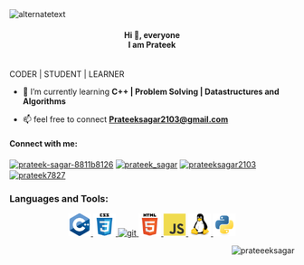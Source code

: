 <img src="[wallpapersden.com_programmer-eat-sleep-code-and-repeat_3840x2160.jpg" alt="alternatetext" style="width:100%;height:300px;](https://i.pinimg.com/originals/e4/26/70/e426702edf874b181aced1e2fa5c6cde.gif);">
<h4 align="center";>
Hi 👋, everyone<br>
I am Prateek</h4><br>
CODER | STUDENT | LEARNER<br>
</p>


- 🌱 I’m currently learning **C++ | Problem Solving | Datastructures and Algorithms**

- 📫 feel free to connect **Prateeksagar2103@gmail.com**

<h4 align="left">Connect with me:</h4>
<p align="left">
<a href="https://linkedin.com/in/prateek-sagar-8811b8126" target="blank"><img align="center" src="https://raw.githubusercontent.com/rahuldkjain/github-profile-readme-generator/master/src/images/icons/Social/linked-in-alt.svg" alt="prateek-sagar-8811b8126" height="30" width="40" /></a>
<a href="https://www.codechef.com/users/prateek_sagar" target="blank"><img align="center" src="https://cdn.jsdelivr.net/npm/simple-icons@3.1.0/icons/codechef.svg" alt="prateek_sagar" height="30" width="40" /></a>
<a href="https://www.hackerrank.com/prateeksagar2103" target="blank"><img align="center" src="https://raw.githubusercontent.com/rahuldkjain/github-profile-readme-generator/master/src/images/icons/Social/hackerrank.svg" alt="prateeksagar2103" height="30" width="40" /></a>
<a href="https://www.leetcode.com/prateek7827" target="blank"><img align="center" src="https://raw.githubusercontent.com/rahuldkjain/github-profile-readme-generator/master/src/images/icons/Social/leet-code.svg" alt="prateek7827" height="30" width="40" /></a>
</p>

<h3 align="left">Languages and Tools:</h3>
<p align="center"> <a href="https://www.w3schools.com/cpp/" target="_blank" rel="noreferrer"> <img src="https://raw.githubusercontent.com/devicons/devicon/master/icons/cplusplus/cplusplus-original.svg" alt="cplusplus" width="40" height="40"/> </a> <a href="https://www.w3schools.com/css/" target="_blank" rel="noreferrer"> <img src="https://raw.githubusercontent.com/devicons/devicon/master/icons/css3/css3-original-wordmark.svg" alt="css3" width="40" height="40"/> </a> <a href="https://git-scm.com/" target="_blank" rel="noreferrer"> <img src="https://www.vectorlogo.zone/logos/git-scm/git-scm-icon.svg" alt="git" width="40" height="40"/> </a> <a href="https://www.w3.org/html/" target="_blank" rel="noreferrer"> <img src="https://raw.githubusercontent.com/devicons/devicon/master/icons/html5/html5-original-wordmark.svg" alt="html5" width="40" height="40"/> </a> <a href="https://developer.mozilla.org/en-US/docs/Web/JavaScript" target="_blank" rel="noreferrer"> <img src="https://raw.githubusercontent.com/devicons/devicon/master/icons/javascript/javascript-original.svg" alt="javascript" width="40" height="40"/> </a> <a href="https://www.linux.org/" target="_blank" rel="noreferrer"> <img src="https://raw.githubusercontent.com/devicons/devicon/master/icons/linux/linux-original.svg" alt="linux" width="40" height="40"/> </a> <a href="https://www.python.org" target="_blank" rel="noreferrer"> <img src="https://raw.githubusercontent.com/devicons/devicon/master/icons/python/python-original.svg" alt="python" width="40" height="40"/> </a> </p>

<p align="right"> <img src="https://komarev.com/ghpvc/?username=prateeeksagar&label=Profile%20views&color=0e75b6&style=flat" alt="prateeeksagar" /> </p>
<!---
prateeeksagar/prateeeksagar is a ✨ special ✨ repository because its `README.md` (this file) appears on your GitHub profile.
You can click the Preview link to take a look at your changes.
--->

